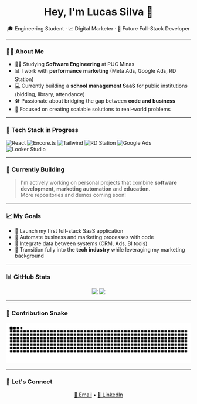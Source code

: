 <h1 align="center">Hey, I'm Lucas Silva 👋</h1>

<p align="center">
  🎓 Engineering Student · 📈 Digital Marketer · 🧠 Future Full-Stack Developer
</p>

---

### 👨‍💻 About Me

- 🧑‍🎓 Studying **Software Engineering** at PUC Minas  
- 📊 I work with **performance marketing** (Meta Ads, Google Ads, RD Station)  
- 💻 Currently building a **school management SaaS** for public institutions (bidding, library, attendance)  
- 🛠️ Passionate about bridging the gap between **code and business**  
- 🚀 Focused on creating scalable solutions to real-world problems

---

### 🧠 Tech Stack in Progress

![React](https://img.shields.io/badge/React-20232A?style=for-the-badge&logo=react)
![Encore.ts](https://img.shields.io/badge/Encore.ts-3178C6?style=for-the-badge&logo=typescript)
![Tailwind](https://img.shields.io/badge/TailwindCSS-38B2AC?style=for-the-badge&logo=tailwind-css)
![RD Station](https://img.shields.io/badge/RD%20Station-A02E4D?style=for-the-badge)
![Google Ads](https://img.shields.io/badge/Google%20Ads-4285F4?style=for-the-badge&logo=googleads)
![Looker Studio](https://img.shields.io/badge/Looker%20Studio-0A66C2?style=for-the-badge)

---

### 🚧 Currently Building

> I'm actively working on personal projects that combine **software development**, **marketing automation** and **education**.  
> More repositories and demos coming soon!

---

### 📈 My Goals

- 🚀 Launch my first full-stack SaaS application  
- 🤖 Automate business and marketing processes with code  
- 🔁 Integrate data between systems (CRM, Ads, BI tools)  
- 💼 Transition fully into the **tech industry** while leveraging my marketing background  

---

### 📊 GitHub Stats

<p align="center">
  <img src="https://github-readme-stats.vercel.app/api?username=svlucas7&show_icons=true&theme=tokyonight" width="400" />
  <img src="https://github-readme-streak-stats.herokuapp.com/?user=svlucas7&theme=tokyonight" width="400" />
</p>

---

### 🐍 Contribution Snake

<p align="center">
  <img src="https://github.com/svlucas7/svlucas7/blob/output/github-contribution-grid-snake.svg" />
</p>

---

### 🤝 Let's Connect

<p align="center">
  <a href="mailto:lucashrs1108@gmail.com">📩 Email</a> • 
  <a href="https://www.linkedin.com/in/lucasecomdev/">💼 LinkedIn</a>
</p>
